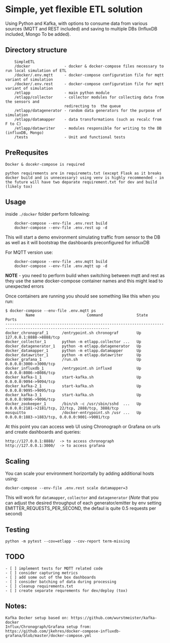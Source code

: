 # Simple, yet flexible ETL solution 
Using Python and Kafka, with options to consume data from various sources (MQTT and REST included) and saving to multiple DBs (InfluxDB included, Mongo To be added).

## Directory structure    

``` 
    SimpleETL
    /docker               - docker & docker-compose files necessary to run local simulation of ETL
    /docker/.env.mqtt     - docker-compose configuration file for mqtt variant of simulation
    /docker/.env.rest     - docker-compose configuration file for mqtt variant of simulation
    /etlapp               - main python module
    /etlapp/collector     - collector modules for collecting data from the sensors and 
                          redirecting to  the queue
    /etlapp/datagenerator - random data generators for the purpose of simulation
    /etlapp/datamapper    - data transformations (such as recalc from F to C)
    /etlapp/datawriter    - modules responsible for writing to the DB (influxDB, Mongo)
    /tests                - Unit and functional tests
```

## PreRequsites 

    Docker & docekr-compose is required

    python requirements are in requiremets.txt (except Flask as it breaks docker build and is unnecessary) using venv is highly recommended - in the future will have two deparate requirement.txt for dev and build (likely tox)

## Usage

inside ```./docker``` folder perform following:
```
    docker-compose --env-file .env.rest build
    docker-compose --env-file .env.rest up -d
```

This will start a demo environment simulating traffic from sensor to the DB as well as it will bootstrap the dashboards preconfigured for influxDB

For MQTT version use:

```
    docker-compose --env-file .env.mqtt build
    docker-compose --env-file .env.mqtt up -d 
```

**NOTE** - you need to perform build when switching between mqtt and rest as they use the same docker-compose container names and this might lead to unexpected errors

Once containers are running you should see something like this when you run:
```
$ docker-compose --env-file .env.mqtt ps
         Name                       Command               State                         Ports
--------------------------------------------------------------------------------------------------------------------     
docker_chronograf_1      /entrypoint.sh chronograf        Up      127.0.0.1:8888->8888/tcp
docker_collector_1       python -m etlapp.collector ...   Up
docker_datagenerator_1   python -m etlapp.datagenerator   Up
docker_datamapper_1      python -m etlapp.datamapper      Up
docker_datawriter_1      python -m etlapp.datawriter      Up
docker_grafana_1         /run.sh                          Up      0.0.0.0:3000->3000/tcp
docker_influxdb_1        /entrypoint.sh influxd           Up      0.0.0.0:8086->8086/tcp
docker_kafka-1_1         start-kafka.sh                   Up      0.0.0.0:9094->9094/tcp
docker_kafka-2_1         start-kafka.sh                   Up      0.0.0.0:9095->9095/tcp
docker_kafka-3_1         start-kafka.sh                   Up      0.0.0.0:9096->9096/tcp
docker_zookeeper_1       /bin/sh -c /usr/sbin/sshd  ...   Up      0.0.0.0:2181->2181/tcp, 22/tcp, 2888/tcp, 3888/tcp     
mosquitto                /docker-entrypoint.sh /usr ...   Up      0.0.0.0:1883->1883/tcp, 0.0.0.0:9001->9001/tcp
```

At this point you can access web UI using Chronograph or Grafana on urls and create dashboards and queries:
```
http://127.0.0.1:8888/  -> to access chronograph
http://127.0.0.1:3000/  -> to access grafana
```

## Scaling
You can scale your environment horizontally by adding additional hosts using:
```
docker-compose --env-file .env.rest scale datamapper=3
```
This will work for ```datamapper```, ```collector``` and ```datagenerator``` (*Note* that you can adjust the desired throughput of each generator/emitter by env setting EMITTER_REQUESTS_PER_SECOND, the defaul is quite 0.5 requests per second)

## Testing

```
python -m pytest --cov=etlapp --cov-report term-missing
```

## TODO

```
- [ ] implement tests for MQTT related code
- [ ] consider capturing metrics
- [ ] add some out of the box dashboards
- [ ] consider batching of data during processing
- [ ] cleanup requirements.txt
- [ ] create separate requrements for dev/deploy (tox)
```

## Notes:
```
Kafka Docker setup based on: https://github.com/wurstmeister/kafka-docker
Influx/Chronograph/Grafana setup from: https://github.com/jkehres/docker-compose-influxdb-grafana/blob/master/docker-compose.yml
```
 
